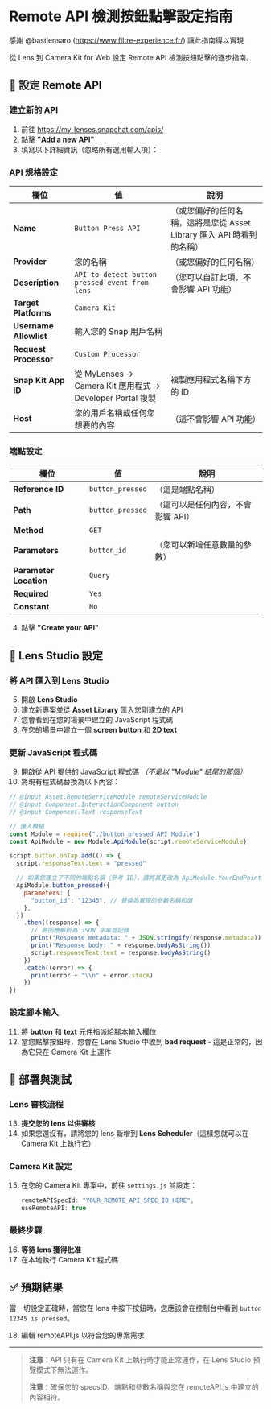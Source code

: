 # Remote API 檢測按鈕點擊設定指南

感謝 @bastiensaro (https://www.filtre-experience.fr/) 讓此指南得以實現

從 Lens 到 Camera Kit for Web 設定 Remote API 檢測按鈕點擊的逐步指南。

## 🔧 設定 Remote API

### 建立新的 API

1. 前往 https://my-lenses.snapchat.com/apis/
2. 點擊 **"Add a new API"**
3. 填寫以下詳細資訊（忽略所有選用輸入項）：

### API 規格設定

| 欄位                 | 值                                          | 說明                                            |
| ---------------------- | --------------------------------------------- | ------------------------------------------------- |
| **Name**               | `Button Press API`                            | （或您偏好的任何名稱，這將是您從 Asset Library 匯入 API 時看到的名稱） |
| **Provider**           | 您的名稱                                  | （或您偏好的任何名稱）                      |
| **Description**        | `API to detect button pressed event from lens` | （您可以自訂此項，不會影響 API 功能）         |
| **Target Platforms**   | `Camera_Kit`                                  |                                                   |
| **Username Allowlist** | 輸入您的 Snap 用戶名稱                      |                                                   |
| **Request Processor**  | `Custom Processor`                            |                                                   |
| **Snap Kit App ID**    | 從 MyLenses → Camera Kit 應用程式 → Developer Portal 複製 | 複製應用程式名稱下方的 ID                      |
| **Host**               | 您的用戶名稱或任何您想要的內容                 | （這不會影響 API 功能）                       |

### 端點設定

| 欄位                 | 值               | 說明                               |
| ---------------------- | ------------------ | -------------------------------------- |
| **Reference ID**       | `button_pressed`   | （這是端點名稱）                  |
| **Path**               | `button_pressed`   | （這可以是任何內容，不會影響 API） |
| **Method**             | `GET`              |                                        |
| **Parameters**         | `button_id`        | （您可以新增任意數量的參數）   |
| **Parameter Location** | `Query`            |                                        |
| **Required**           | `Yes`              |                                        |
| **Constant**           | `No`               |                                        |

4. 點擊 **"Create your API"**

## 🎯 Lens Studio 設定

### 將 API 匯入到 Lens Studio

5. 開啟 **Lens Studio**
6. 建立新專案並從 **Asset Library** 匯入您剛建立的 API
7. 您會看到在您的場景中建立的 JavaScript 程式碼
8. 在您的場景中建立一個 **screen button** 和 **2D text**

### 更新 JavaScript 程式碼

9. 開啟從 API 提供的 JavaScript 程式碼 _（不是以 "Module" 結尾的那個）_
10. 將現有程式碼替換為以下內容：

```javascript
// @input Asset.RemoteServiceModule remoteServiceModule
// @input Component.InteractionComponent button
// @input Component.Text responseText

// 匯入模組
const Module = require("./button_pressed API Module")
const ApiModule = new Module.ApiModule(script.remoteServiceModule)

script.button.onTap.add(() => {
  script.responseText.text = "pressed"

  // 如果您建立了不同的端點名稱（參考 ID），請將其更改為 ApiModule.YourEndPoint
  ApiModule.button_pressed({
    parameters: {
      "button_id": "12345", // 替換為實際的參數名稱和值
    },
  })
    .then((response) => {
      // 將回應解析為 JSON 字串並記錄
      print("Response metadata: " + JSON.stringify(response.metadata))
      print("Response body: " + response.bodyAsString())
      script.responseText.text = response.bodyAsString()
    })
    .catch((error) => {
      print(error + "\\n" + error.stack)
    })
})
```

### 設定腳本輸入

11. 將 **button** 和 **text** 元件指派給腳本輸入欄位
12. 當您點擊按鈕時，您會在 Lens Studio 中收到 **bad request** - 這是正常的，因為它只在 Camera Kit 上運作

## 📱 部署與測試

### Lens 審核流程

13. **提交您的 lens 以供審核**
14. 如果您還沒有，請將您的 lens 新增到 **Lens Scheduler**（這樣您就可以在 Camera Kit 上執行它）

### Camera Kit 設定

15. 在您的 Camera Kit 專案中，前往 `settings.js` 並設定：
    ```javascript
    remoteAPISpecId: "YOUR_REMOTE_API_SPEC_ID_HERE",
    useRemoteAPI: true
    ```

### 最終步驟

16. **等待 lens 獲得批准**
17. 在本地執行 Camera Kit 程式碼

## ✅ 預期結果

當一切設定正確時，當您在 lens 中按下按鈕時，您應該會在控制台中看到 `button 12345 is pressed`。

18. 編輯 remoteAPI.js 以符合您的專案需求

---

> **注意**：API 只有在 Camera Kit 上執行時才能正常運作，在 Lens Studio 預覽模式下無法運作。
>
> **注意**：確保您的 specsID、端點和參數名稱與您在 remoteAPI.js 中建立的內容相符。
